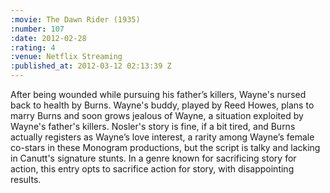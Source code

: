 ```yaml
--- 
:movie: The Dawn Rider (1935)
:number: 107
:date: 2012-02-28
:rating: 4
:venue: Netflix Streaming
:published_at: 2012-03-12 02:13:39 Z
---
```

After being wounded while pursuing his father’s killers, Wayne's nursed back to health by Burns. Wayne's buddy, played by Reed Howes, plans to marry Burns and soon grows jealous of Wayne, a situation exploited by Wayne's father's killers. Nosler's story is fine, if a bit tired, and Burns actually registers as Wayne’s love interest, a rarity among Wayne’s female co-stars in these Monogram productions, but the script is talky and lacking in Canutt's signature stunts. In a genre known for sacrificing story for action, this entry opts to sacrifice action for story, with disappointing results.